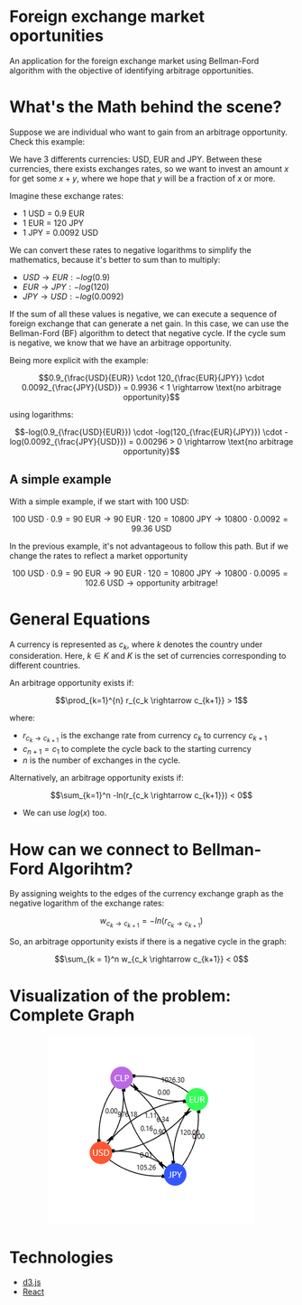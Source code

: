 # Foreign exchange market oportunities
An application for the foreign exchange market using Bellman-Ford algorithm with the objective of identifying arbitrage opportunities.

# What's the Math behind the scene?
Suppose we are individual who want to gain from an arbitrage opportunity. Check this example:

We have 3 differents currencies: USD, EUR and JPY. Between these currencies, there exists exchanges rates, so we want to invest an amount $x$ for get some $x + y$, where we hope that $y$ will be a fraction of $x$ or more.

Imagine these exchange rates:
* 1 USD = 0.9 EUR
* 1 EUR = 120 JPY
* 1 JPY = 0.0092 USD

We can convert these rates to negative logarithms to simplify the mathematics, because it's better to sum than to multiply:
* $USD \rightarrow EUR: -log(0.9)$
* $EUR \rightarrow JPY: -log(120)$
* $JPY \rightarrow USD: -log(0.0092)$

If the sum of all these values is negative, we can execute a sequence of foreign exchange that can generate a net gain. In this case, we can use the Bellman-Ford (BF) algorithm to detect that negative cycle. If the cycle sum is negative, we know that we have an arbitrage opportunity.

Being more explicit with the example:

$$0.9_{\frac{USD}{EUR}}  \cdot 120_{\frac{EUR}{JPY}} \cdot 0.0092_{\frac{JPY}{USD}} = 0.9936 < 1 \rightarrow \text{no arbitrage opportunity}$$

using logarithms:

$$-log(0.9_{\frac{USD}{EUR}})  \cdot -log(120_{\frac{EUR}{JPY}}) \cdot -log(0.0092_{\frac{JPY}{USD}}) = 0.00296 > 0 \rightarrow \text{no arbitrage opportunity}$$


## A simple example

With a simple example, if we start with 100 USD:

$$100 \text{ USD} \cdot 0.9 = 90 \text{ EUR} \rightarrow 90 \text{ EUR} \cdot 120 = 10800 \text{ JPY} \rightarrow 10800 \cdot 0.0092 = 99.36 \text{ USD}$$

In the previous example, it's not advantageous to follow this path. But if we change the rates to reflect a market opportunity

$$100 \text{ USD} \cdot 0.9 = 90 \text{ EUR} \rightarrow 90 \text{ EUR} \cdot 120 = 10800 \text{ JPY} \rightarrow 10800 \cdot 0.0095 = 102.6 \text{ USD} \rightarrow \text{opportunity arbitrage!}$$


# General Equations
A currency is represented as $c_k$, where $k$ denotes the country under consideration. Here, $k \in K$ and $K$ is the set of currencies corresponding to different countries.

An arbitrage opportunity exists if:

$$\prod_{k=1}^{n} r_{c_k \rightarrow c_{k+1}} > 1$$

where:
* $r_{c_k \rightarrow c_{k+1}}$ is the exchange rate from currency $c_k$ to currency $c_{k+1}$
* $c_{n+1} = c_1$ to complete the cycle back to the starting currency
* $n$ is the number of exchanges in the cycle.

Alternatively, an arbitrage opportunity exists if:

$$\sum_{k=1}^n -ln(r_{c_k \rightarrow c_{k+1}}) < 0$$

* We can use $log(x)$ too.

# How can we connect to Bellman-Ford Algorihtm?
By assigning weights to the edges of the currency exchange graph as the negative logarithm of the exchange rates:

$$w_{c_k \rightarrow c_{k+1}} =  -ln(r_{c_k \rightarrow c_{k+1}})$$

So, an arbitrage opportunity exists if there is a negative cycle in the graph:

$$\sum_{k = 1}^n w_{c_k \rightarrow c_{k+1}} < 0$$

# Visualization of the problem: Complete Graph
<p align="center">
  <img src="img/current_graph_problem.PNG" style="max-width:100%;">
</p>

# Technologies
* [d3.js](https://d3js.org/)
* [React](https://es.react.dev/)